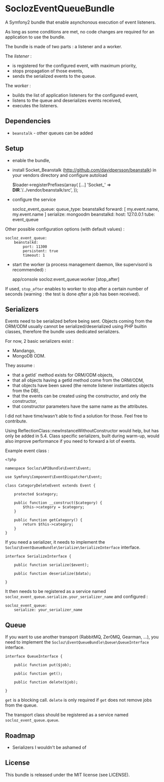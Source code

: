 SoclozEventQueueBundle
======================

A Symfony2 bundle that enable asynchonous execution of event listeners.

As long as some conditions are met, no code changes are required for an application to use the bundle.

The bundle is made of two parts : a listener and a worker.

The *listener* :
* is registered for the configured event, with maximum priority,
* stops propagation of those events,
* sends the serialized events to the queue.

The *worker* :
* builds the list of application listeners for the configured event,
* listens to the queue and deserializes events received,
* executes the listeners.

Dependencies
------------

* `beanstalk` - other queues can be added

Setup
-----

* enable the bundle,

* install Socket_Beanstalk (http://github.com/davidpersson/beanstalk) in your vendors directory and configure autoload

    $loader->registerPrefixes(array(
        [...]
        'Socket_'          => __DIR__.'/../vendor/beanstalk/src',
    ));

* configure the service

    socloz_event_queue:
        queue_type: beanstalkd
        forward: [ my.event.name, my.event.name ]
        serialize: mongoodm
        beanstalkd:
            host: 127.0.0.1
            tube: event_queue

Other possible configuration options (with default values) :

    socloz_event_queue:
        beanstalkd:
            port: 11300
            persistent: true
            timeout: 1

* start the worker (a process management daemon, like supervisord is recommended) :

    app/console socloz:event_queue:worker [stop_after]

If used, `stop_after` enables to worker to stop after a certain number of seconds (warning : the test is done *after* a job has been received).

Serializers
-----------

Events need to be serialized before being sent. Objects coming from the ORM/ODM usually cannot be serialized/deserialized using PHP builtin classes, therefore the bundle uses dedicated serializers.

For now, 2 basic serializers exist :

* Mandango,
* MongoDB ODM.

They assume :

* that a getId` method exists for ORM/ODM objects,
* that all objects having a getId method come from the ORM/ODM,
* that objects have been saved (the remote listener instantiates objects from the DB),
* that the events can be created using the constructor, and only the constructor,
* that constructor parameters have the same name as the attributes.

I did not have time/wasn't able to find a solution for those. Feel free to contribute.

Using ReflectionClass::newInstanceWithoutConstructor would help, but has only be added in 5.4. Class specific serializers, built during warm-up, would also improve performance if you need to forward a lot of events.

Example event class :

    <?php
    
    namespace Socloz\APIBundle\Event\Event;
    
    use Symfony\Component\EventDispatcher\Event;
    
    class CategoryDeleteEvent extends Event {
    
        protected $category;
        
        public function __construct($category) {
            $this->category = $category;
        }
        
        public function getCategory() {
            return $this->category;
        }
    }

If you need a serializer, it needs to implement the `Socloz\EventQueueBundle\Serialize\SerializeInterface` interface.

    interface SerializeInterface {
        
        public function serialize($event);
        
        public function deserialize($data);
        
    }

It then needs to be registered as a service named `socloz_event_queue.serialize.your_serializer_name` and configured :

    socloz_event_queue:
        serialize: your_serializer_name


Queue
-----

If you want to use another transport (RabbitMQ, Zer0MQ, Gearman, ...), you need to implement the `Socloz\EventQueueBundle\Queue\QueueInterface` interface.

    interface QueueInterface {
    
        public function put($job);
        
        public function get();
        
        public function delete($job);
        
    }

`get` is a blocking call. `delete` is only required if `get` does not remove jobs from the queue.

The transport class should be registered as a service named `socloz_event_queue.queue`.

Roadmap
-------

* Serializers I wouldn't be ashamed of

License
-------

This bundle is released under the MIT license (see LICENSE).